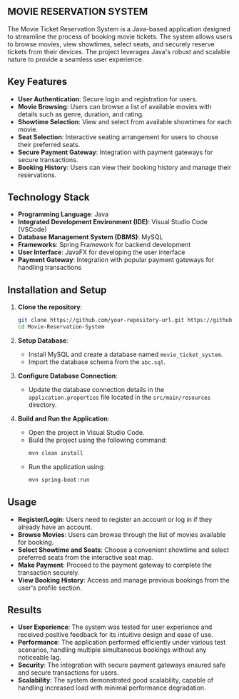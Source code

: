 ## MOVIE RESERVATION SYSTEM

The Movie Ticket Reservation System is a Java-based application designed to streamline the process of booking movie tickets. The system allows users to browse movies, view showtimes, select seats, and securely reserve tickets from their devices. The project leverages Java's robust and scalable nature to provide a seamless user experience.

## Key Features

- **User Authentication**: Secure login and registration for users.
- **Movie Browsing**: Users can browse a list of available movies with details such as genre, duration, and rating.
- **Showtime Selection**: View and select from available showtimes for each movie.
- **Seat Selection**: Interactive seating arrangement for users to choose their preferred seats.
- **Secure Payment Gateway**: Integration with payment gateways for secure transactions.
- **Booking History**: Users can view their booking history and manage their reservations.

## Technology Stack

- **Programming Language**: Java
- **Integrated Development Environment (IDE)**: Visual Studio Code (VSCode)
- **Database Management System (DBMS)**: MySQL
- **Frameworks**: Spring Framework for backend development
- **User Interface**: JavaFX for developing the user interface
- **Payment Gateway**: Integration with popular payment gateways for handling transactions

## Installation and Setup

1. **Clone the repository**:
    ```sh
    git clone https://github.com/your-repository-url.git https://github.com/Abhivesh-Shukla/Movie-Reservation-System.git
    cd Movie-Reservation-System
    ```

2. **Setup Database**:
    - Install MySQL and create a database named `movie_ticket_system`.
    - Import the database schema from the `abc.sql`.

3. **Configure Database Connection**:
    - Update the database connection details in the `application.properties` file located in the `src/main/resources` directory.

4. **Build and Run the Application**:
    - Open the project in Visual Studio Code.
    - Build the project using the following command:
      ```sh
      mvn clean install
      ```
    - Run the application using:
      ```sh
      mvn spring-boot:run
      ```

## Usage

- **Register/Login**: Users need to register an account or log in if they already have an account.
- **Browse Movies**: Users can browse through the list of movies available for booking.
- **Select Showtime and Seats**: Choose a convenient showtime and select preferred seats from the interactive seat map.
- **Make Payment**: Proceed to the payment gateway to complete the transaction securely.
- **View Booking History**: Access and manage previous bookings from the user's profile section.

## Results

- **User Experience**: The system was tested for user experience and received positive feedback for its intuitive design and ease of use.
- **Performance**: The application performed efficiently under various test scenarios, handling multiple simultaneous bookings without any noticeable lag.
- **Security**: The integration with secure payment gateways ensured safe and secure transactions for users.
- **Scalability**: The system demonstrated good scalability, capable of handling increased load with minimal performance degradation.
